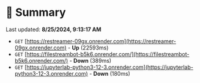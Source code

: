 # 📖 Summary
Last updated: **8/25/2024, 9:13:17 AM**

- `GET` [https://restreamer-09gx.onrender.com](https://restreamer-09gx.onrender.com) - **Up** (22593ms)
- `GET` [https://filestreambot-b5k6.onrender.com/](https://filestreambot-b5k6.onrender.com/) - **Down** (389ms)
- `GET` [https://jupyterlab-python3-12-3.onrender.com](https://jupyterlab-python3-12-3.onrender.com) - **Down** (180ms)
